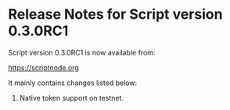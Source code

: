 # Release Notes for Script version 0.3.0RC1

Script version 0.3.0RC1 is now available from:

  <https://scriptnode.org>

It mainly contains changes listed below:

1. Native token support on testnet.
